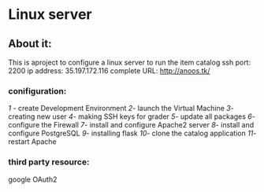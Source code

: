 # Linux server

## About it:
This is aproject to configure a linux server to run the item catalog
ssh port: 2200
ip address: 35.197.172.116
complete URL: http://anoos.tk/
### conifiguration:
_1_ - create Development Environment
_2_- launch the Virtual Machine
_3_- creating new user
_4_- making SSH keys for grader
_5_- update all packages
_6_- configure the Firewall
_7_-  install and configure Apache2 server
_8_-  install and configure PostgreSQL
_9_- installing flask
_10_-  clone the catalog application
_11_- restart Apache 
### third party resource:
google OAuth2